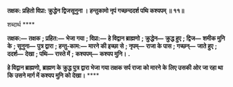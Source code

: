 **तक्षक: प्रहितो विप्रा: क्रुद्धेन द्विजसूनुना ।** **हन्तुकामो नृपं गच्छन्ददर्श पथि कश्यपम् ॥ ११॥** 

शब्दार्थ **** 

**तक्षक:—** **तक्षक** **; प्रहित:—** **भेजा गया** **; विप्रा:—** **हे विद्वान ब्राह्मणो** **; क्रुद्धेन—** **क्रुद्ध हुए** **; द्विज—** **शमीक मुनि के** **; सूनुना—** **पुत्र द्वारा** **; हन्तु-काम:—** **मारने की इच्छा से** **; नृपम्—** **राजा के पास** **; गच्छन्—** **जाते हुए** **; ददर्श—** **देखा** **; पथि—** **रास्ते में** **;** **कश्यपम्—** **कश्यप मुनि।** **.** 

**हे विद्वान ब्राह्मणो, ब्राह्मण के क्रुद्ध पुत्र द्वारा भेजा गया तक्षक सर्प राजा को मारने के** **लिए उसकी ओर जा रहा था कि उसने मार्ग में कश्यप मुनि को देखा।** **** 